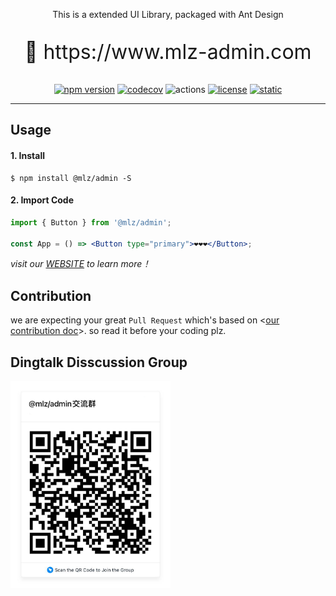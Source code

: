 <p align="center">
This is a extended UI Library, packaged with Ant Design
</p>
<p align="center" style="font-size: 32px">
🌈 https://www.mlz-admin.com
</p>
<div align="center">

[![npm version](https://img.shields.io/npm/v/@mlz/admin?color=lightblue&label=%40mlz%2Fadmin)](https://github.com/juicecube/mlz-admin) [![codecov](https://codecov.io/gh/juicecube/mlz-admin/branch/master/graph/badge.svg?token=ZNPL3AMQ7Z)](https://app.codecov.io/gh/juicecube/mlz-admin/) ![actions](https://github.com/juicecube/mlz-admin/workflows/checkers/badge.svg) [![license](https://img.shields.io/badge/license-MIT-green.svg?color=lightblue)](https://github.com/juicecube/mlz-admin/blob/master/CONTRIBUTING.md) [![static](https://img.shields.io/npm/dm/@mlz/admin?label=downloads&color=lightblue)](https://www.npmjs.com/package/@mlz/admin)

</div>

---

## Usage

#### 1. Install

```shell
$ npm install @mlz/admin -S
```

#### 2. Import Code

```jsx
import { Button } from '@mlz/admin';

const App = () => <Button type="primary">❤️❤️❤️</Button>;
```

_visit our [WEBSITE](https://www.mlz-admin.com) to learn more！_

## Contribution

we are expecting your great `Pull Request` which's based on <[our contribution doc](https://github.com/juicecube/mlz-admin/blob/master/CONTRIBUTING.md)>. so read it before your coding plz.

## Dingtalk Disscussion Group

<img src="https://raw.githubusercontent.com/milobluebell/imgs-repo/master/WechatIMG9.jpeg" width="256" alt="Dingtalk Qrcode"/>
